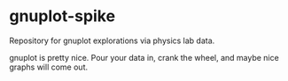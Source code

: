 gnuplot-spike
=============

Repository for gnuplot explorations via physics lab data.

gnuplot is pretty nice. Pour your data in, crank the wheel, and maybe nice graphs will come out.





